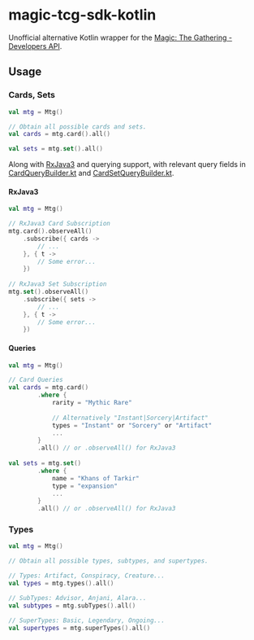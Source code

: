 # magic-tcg-sdk-kotlin
Unofficial alternative Kotlin wrapper for the [Magic: The Gathering - Developers API](https://magicthegathering.io/).

## Usage

### Cards, Sets

```kotlin
val mtg = Mtg()

// Obtain all possible cards and sets.
val cards = mtg.card().all()

val sets = mtg.set().all()
```
Along with [RxJava3](https://github.com/ReactiveX/RxJava) and querying support, with relevant query fields in [CardQueryBuilder.kt](https://github.com/asefahmed56/magic-tcg-sdk-kotlin/blob/master/app/src/main/java/io/magictcg/requests/CardQueryBuilder.kt) and [CardSetQueryBuilder.kt](https://github.com/asefahmed56/magic-tcg-sdk-kotlin/blob/master/app/src/main/java/io/magictcg/requests/CardSetQueryBuilder.kt).

#### RxJava3

```kotlin
val mtg = Mtg()

// RxJava3 Card Subscription
mtg.card().observeAll()
	.subscribe({ cards ->
		// ...
	}, { t -> 
		// Some error...
	})
  
// RxJava3 Set Subscription
mtg.set().observeAll()
	.subscribe({ sets ->
		// ...
	}, { t -> 
		// Some error...
	})
```

#### Queries

```kotlin
val mtg = Mtg()

// Card Queries
val cards = mtg.card()
        .where {
            rarity = "Mythic Rare"
            
            // Alternatively "Instant|Sorcery|Artifact"
            types = "Instant" or "Sorcery" or "Artifact" 
            ...
        }
        .all() // or .observeAll() for RxJava3
        
val sets = mtg.set()
        .where {
            name = "Khans of Tarkir"
            type = "expansion"
            ...
        }
        .all() // or .observeAll() for RxJava3
```

### Types

```kotlin
val mtg = Mtg()

// Obtain all possible types, subtypes, and supertypes.

// Types: Artifact, Conspiracy, Creature...
val types = mtg.types().all()

// SubTypes: Advisor, Anjani, Alara... 
val subtypes = mtg.subTypes().all()

// SuperTypes: Basic, Legendary, Ongoing...
val supertypes = mtg.superTypes().all()
```

